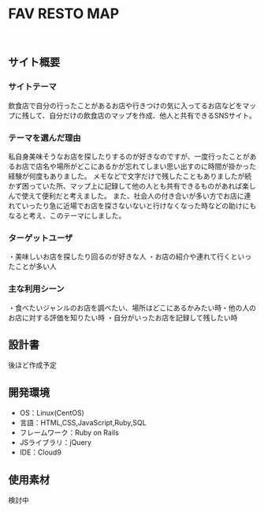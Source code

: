 # FAV RESTO MAP
​
## サイト概要
### サイトテーマ
飲食店で自分の行ったことがあるお店や行きつけの気に入ってるお店などをマップに残して、自分だけの飲食店のマップを作成、他人と共有できるSNSサイト。
​
### テーマを選んだ理由
私自身美味そうなお店を探したりするのが好きなのですが、一度行ったことがあるお店で店名や場所がどこにあるかが忘れてしまい思い出すのに時間が掛かった経験が何度もありました。
メモなどで文字だけで残したこともありましたが続かず困っていた所、マップ上に記録して他の人とも共有できるものがあれば楽しんで使えて便利だと考えました。
また、社会人の付き合いが多い方でお店に連れていったり急に近場でお店を探さないないと行けなくなった時などの助けにもなると考え、このテーマにしました。
### ターゲットユーザ
・美味しいお店を探したり回るのが好きな人
・お店の紹介や連れて行くといったことが多い人
​
### 主な利用シーン
・食べたいジャンルのお店を調べたい、場所はどこにあるかみたい時
​・他の人のお店に対する評価を知りたい時
・自分がいったお店を記録して残したい時
## 設計書
後ほど作成予定
​
## 開発環境
- OS：Linux(CentOS)
- 言語：HTML,CSS,JavaScript,Ruby,SQL
- フレームワーク：Ruby on Rails
- JSライブラリ：jQuery
- IDE：Cloud9
​
## 使用素材
検討中